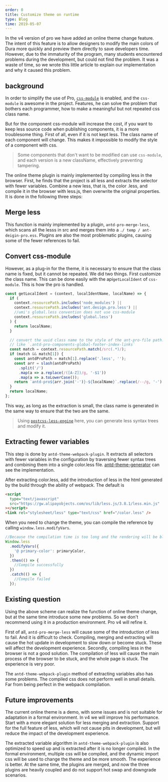 ```yaml
---
order: 0
title: Customize theme on runtime
type: Blog
time: 2019-05-07
---
```


In the v4 version of pro we have added an online theme change feature. The intent of this feature is to allow designers to modify the main colors of Dura more quickly and preview them directly to save developers time. However, due to the immaturity of the program, many students encountered problems during the development, but could not find the problem. It was a waste of time, so we wrote this little article to explain our implementation and why it caused this problem.

## background

In order to simplify the use of Pro, [`css-module`](https://github.com/css-modules/css-modules) is enabled, and the `css-module` is awesome in the project. Features, he can solve the problem that bothers each programmer, how to make a meaningful but not repeated css class name.

But for the component css-module will increase the cost, if you want to keep less source code when publishing components, it is a more troublesome thing. First of all, even if it is not kept less. The class name of each component will change. This makes it impossible to modify the style of a component with css.

> Some components that don't want to be modified can use `css-module`, and each version is a new className, effectively preventing tampering.

The online theme plugin is mainly implemented by compiling less in the browser. First, he finds that the project is all less and extracts the selector with fewer variables. Combine a new less, that is, the color .less, and compile it in the browser with less.js, then overwrite the original properties. It is done in the following three steps:

## Merge less

This function is mainly implemented by a plugin, `antd-pro-merge-less`, which scans all the lesss in src and merges them into a `./ temp / ant-deigin-pro.ess`. Plugins are also the most problematic plugins, causing some of the fewer references to fail.

## Convert css-module

However, as a plug-in for the theme, it is necessary to ensure that the class name is fixed, but it cannot be repeated. We did two things. First customize the class name. This can be done easily with the api`getLocalIdent` of `css-module`. This is how the pro is handled.

```js
const getLocalIdent = (context, localIdentName, localName) => {
  if (
    context.resourcePath.includes('node_modules') ||
    context.resourcePath.includes('ant.design.pro.less') ||
    //umi's global.less convention does not use css-module
    context.resourcePath.includes('global.less')
  ) {
    return localName;
  }

  // convert the uuid class name to the style of the ant-pro-file path.
  // like `.antd-pro-components-global-footer-index-links`
  const match = context.resourcePath.match(/src(.*)/);
  if (match && match[1]) {
    const antdProPath = match[1].replace('.less', '');
    const arr = slash(antdProPath)
      .split('/')
      .map(a => a.replace(/([A-Z])/g, '-$1'))
      .map(a => a.toLowerCase());
    return `antd-pro${arr.join('-')}-${localName}`.replace(/--/g, '-');
  }
  return localName;
};
```

This way, as long as the extraction is small, the class name is generated in the same way to ensure that the two are the same.

> Using [`postcss-less-engine`](https://www.npmjs.com/package/postcss-less-engine) here, you can generate less syntax trees and modify it.

## Extracting fewer variables

This step is done by `antd-theme-webpack-plugin`. It extracts all selectors with fewer variables in the configuration by traversing fewer syntax trees and combining them into a single color.less file. [ antd-theme-generator](git://github.com/mzohaibqc/antd-theme-generator) can see the implementation.

After extracting color.less, add the introduction of less in the html generated by the build through the ability of webpack. The default is

```html
<script
  type="text/javascript"
  src="https://gw.alipayobjects.com/os/lib/less.js/3.8.1/less.min.js"
></script>
<link rel="stylesheet/less" type="text/css" href="/color.less" />
```

When you need to change the theme, you can compile the reference by calling `window.less.modifyVars`.

```js
//Because the compilation time is too long and the rendering will be blocked, be sure to add a hint.
Window.less
  .modifyVars({
    '@ primary-color': primaryColor,
  })
  .then(() => {
    //Compile successfully
  })
  .catch(() => {
    //Compile failed
  });
```

## Existing question

Using the above scheme can realize the function of online theme change, but at the same time introduce some new problems. So we don't recommend using it in a production environment. Pro v4 will refine it.

First of all, `antd-pro-merge-less` will cause some of the introduction of less to fail. And it is difficult to check. Compiling, merging and extracting will cause the hot update in development to slow down or become stuck. These will affect the development experience. Secondly, compiling less in the browser is not a good solution. The compilation of less will cause the main process of the browser to be stuck, and the whole page is stuck. The experience is very poor.

The `antd-theme-webpack-plugin` method of extracting variables also has some problems. The compiled css does not perform well in small details. Far from being perfect in the webpack compilation.

## Future improvements

The current online theme is a demo, with some issues and is not suitable for adaptation in a formal environment. In v4 we will improve his performance. Start with a more elegant solution for less merging and extraction. Support for the full feature of less, which will not cause pits in development, but will reduce the impact of the development experience.

The extracted variable algorithm in `antd-theme-webpack-plugin` is also optimized to speed up and is extracted after it is no longer compiled. In the formal environment, multiple css will be compiled, and the dynamic import css will be used to change the theme and be more smooth. The experience is better. At the same time, the plugins are merged, and now the three plugins are heavily coupled and do not support hot swap and downgrade scenarios.
